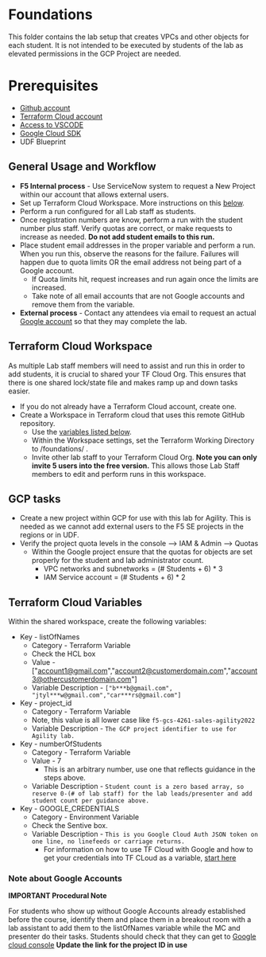 # Foundations

This folder contains the lab setup that creates VPCs and other objects for each student. It is not intended to be executed by students of the lab as elevated permissions in the GCP Project are needed.

# Prerequisites
- [Github account](https://github.com/signup?ref_cta=Sign+up&ref_loc=header+logged+out&ref_page=%2F&source=header-home)
- [Terraform Cloud account](https://app.terraform.io/public/signup/account)
- [Access to VSCODE](https://code.visualstudio.com/download)
- [Google Cloud SDK](https://cloud.google.com/sdk/docs/install)
- UDF Blueprint

## General Usage and Workflow
- **F5 Internal process** - Use ServiceNow system to request a New Project within our account that allows external users.
- Set up Terraform Cloud Workspace. More instructions on this [below](#terraform-cloud-workspace).
- Perform a run configured for all Lab staff as students.
- Once registration numbers are know, perform a run with the student number plus staff.  Verify quotas are correct, or make requests to increase as needed.  **Do not add student emails to this run.**
- Place student email addresses in the proper variable and perform a run.  When you run this, observe the reasons for the failure. Failures will happen due to quota limits OR the email address not being part of a Google account. 
  - If Quota limits hit, request increases and run again once the limits are increased.
  - Take note of all email accounts that are not Google accounts and remove them from the variable.
- **External process** - Contact any attendees via email to request an actual [Google account](#note-about-google-accounts) so that they may complete the lab.

## Terraform Cloud Workspace
As multiple Lab staff members will need to assist and run this in order to add students, it is crucial to shared your TF Cloud Org.  This ensures that there is one shared lock/state file and makes ramp up and down tasks easier.

- If you do not already have a Terraform Cloud account, create one.
- Create a Workspace in Terraform cloud that uses this remote GitHub repository.  
  - Use the [variables listed below](#terraform-cloud-variables).
  - Within the Workspace settings, set the Terraform Working Directory to /foundations/ .
  - Invite other lab staff to your Terraform Cloud Org.  **Note you can only invite 5 users into the free version.** This allows those Lab Staff members to edit and perform runs in this workspace.

## GCP tasks
- Create a new project within GCP for use with this lab for Agility.  This is needed as we cannot add external users to the F5 SE projects in the regions or in UDF.
- Verify the project quota levels in the console --> IAM & Admin --> Quotas
  - Within the Google project ensure that the quotas for objects are set properly for the student and lab administrator count.
    - VPC networks and subnetworks = (# Students + 6) * 3
    - IAM Service account = (# Students + 6) * 2

## Terraform Cloud Variables 
Within the shared workspace, create the following variables:
- Key - listOfNames 
  - Category - Terraform Variable
  - Check the HCL box
  - Value - ["account1@gmail.com","account2@customerdomain.com","account3@othercustomerdomain.com"]
  - Variable Description - `["b***b@gmail.com", "jtyl***w@gmail.com","car***rs@gmail.com"]`
- Key - project_id 
  - Category - Terraform Variable
  - Note, this value is all lower case like `f5-gcs-4261-sales-agility2022`
  - Variable Description - `The GCP project identifier to use for Agility lab.`
- Key - numberOfStudents 
  - Category - Terraform Variable
  - Value - 7
    - This is an arbitrary number, use one that reflects guidance in the steps above.
  - Variable Description - `Student count is a zero based array, so reserve 0-(# of lab staff) for the lab leads/presenter and add student count per guidance above.`
- Key - GOOGLE_CREDENTIALS 
  - Category - Environment Variable
  - Check the Sentive box.
  - Variable Description - `This is you Google Cloud Auth JSON token on one line, no linefeeds or carriage returns.`
    - For information on how to use TF Cloud with Google and how to get your credentials into TF CLoud as a variable, [start here](https://registry.terraform.io/providers/hashicorp/google/latest/docs/guides/getting_started)

### Note about Google Accounts
**IMPORTANT Procedural Note**

For students who show up without Google Accounts already established before the course, identify them and place them in a breakout room with a lab assistant to add them to the listOfNames variable while the MC and presenter do their tasks.  Students should check that they can get to [Google cloud console](https://console.cloud.google.com/iam-admin/quotas/qirs?project=f5-gcs-4261-sales-agility2022) 
**Update the link for the project ID in use**